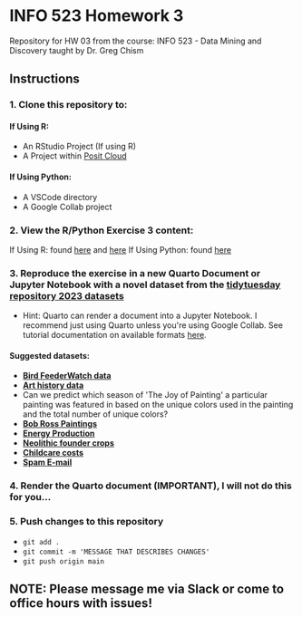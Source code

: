 # INFO 523 Homework 3

Repository for HW 03 from the course: INFO 523 - Data Mining and Discovery taught by Dr. Greg Chism

## Instructions

### 1. Clone this repository to:
   
   #### If Using R:
   - An RStudio Project (If using R)
   - A Project within [Posit Cloud](https://posit.cloud/)

   #### If Using Python: 
   - A VSCode directory
   - A Google Collab project
   
### 2. View the R/Python Exercise 3 content:
   If Using R: found [here]([https://gchism94.github.io/EDA_In_R_Book/](https://datamineaz.org/slides/week6/rexercise3)) and [here](https://datamineaz.org/slides/week6/rexercise3_1) 
   If Using Python: found [here](https://datamineaz.org/python/classificationpython) 
   
### 3. Reproduce the exercise in a new Quarto Document or Jupyter Notebook with a novel dataset from the [tidytuesday repository 2023 datasets](https://github.com/rfordatascience/tidytuesday/tree/master/data/2023)
  - Hint: Quarto can render a document into a Jupyter Notebook. I recommend just using Quarto unless you're using Google Collab. See tutorial documentation on available formats [here]([https://posit.cloud/](https://quarto.org/docs/output-formats/all-formats.html)https://quarto.org/docs/output-formats/all-formats.html).

#### Suggested datasets:
- [**Bird FeederWatch data**](https://github.com/rfordatascience/tidytuesday/tree/master/data/2023/2023-01-10)
- [**Art history data**](https://github.com/rfordatascience/tidytuesday/tree/master/data/2023/2023-01-17)
- Can we predict which season of 'The Joy of Painting' a particular painting was featured in based on the unique colors used in the painting and the total number of unique colors?
- [**Bob Ross Paintings**](https://github.com/rfordatascience/tidytuesday/tree/master/data/2023/2023-02-21)
- [**Energy Production**](https://github.com/rfordatascience/tidytuesday/tree/master/data/2023/2023-06-06)
- [**Neolithic founder crops**](https://github.com/rfordatascience/tidytuesday/tree/master/data/2023/2023-04-18)
- [**Childcare costs**](https://github.com/rfordatascience/tidytuesday/tree/master/data/2023/2023-05-09)
- [**Spam E-mail**](https://github.com/rfordatascience/tidytuesday/tree/master/data/2023/2023-08-15)
    
### 4. Render the Quarto document (IMPORTANT), I will not do this for you...
   
### 5. Push changes to this repository
  - `git add .`
  - `git commit -m 'MESSAGE THAT DESCRIBES CHANGES'`
  - `git push origin main`

## NOTE: Please message me via Slack or come to office hours with issues!


